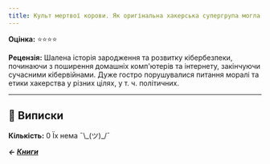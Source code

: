 ```yaml
---
title: Культ мертвої корови. Як оригінальна хакерська супергрупа могла би врятувати світ (Джозеф Менн)
---
```


**Оцінка:** ⭐️⭐️⭐️⭐️

**Рецензія:** Шалена історія зародження та розвитку кібербезпеки, починаючи з поширення домашніх комп'ютерів та інтернету, закінчуючи сучасними кібервійнами. Дуже гостро порушувалися питання моралі та етики хакерства у різних цілях, у т. ч. політичних.

---

## 📑 Виписки
**Кількість:** 0
Їх нема ¯\\_(ツ)\_/¯

***← [Книги](/books)***